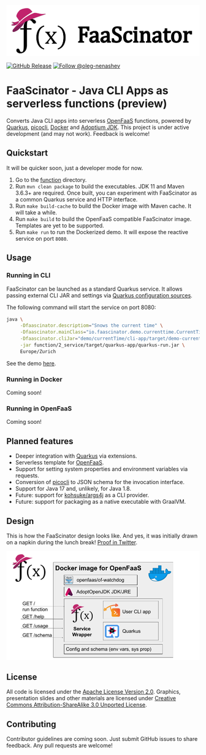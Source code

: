 <p align="center"><img src="docs/images/repo-header.png" alt="FaaScinator"></p>

[![GitHub Release](https://img.shields.io/github/release/oleg-nenashev/faascinator.svg)](https://github.com/oleg-nenashev//faascinator/releases) 
[![Follow @oleg-nenashev](https://img.shields.io/twitter/follow/oleg_nenashev.svg?style=social)](https://twitter.com/intent/follow?screen_name=oleg_nenashev) 

# FaaScinator - Java CLI Apps as serverless functions (preview)

Converts Java CLI apps into serverless [OpenFaaS](https://www.openfaas.com/) functions, 
powered by [Quarkus](https://quarkus.io/), [picocli](https://picocli.info/), [Docker](https://www.docker.com/) and [Adoptium JDK](https://adoptium.net/).
This project is under active development (and may not work).
Feedback is welcome!

## Quickstart

It will be quicker soon,
just a developer mode for now.

1. Go to the [function](./function) directory.
2. Run `mvn clean package` to build the executables.
   JDK 11 and Maven 3.6.3+ are required.
   Once built, you can experiment with FaaScinator as a common Quarkus service and HTTP interface.
3. Run `make build-cache` to build the Docker image with Maven cache. It will take a while.
4. Run `make build` to build the OpenFaaS compatible FaaScinator image.
   Templates are yet to be supported.
5. Run `make run` to run the Dockerized demo.
   It will expose the reactive service on port `8080`.

## Usage

### Running in CLI

FaaScinator can be launched as a standard Quarkus service.
It allows passing external CLI JAR and settings via
[Quarkus configuration sources](https://quarkus.io/guides/config-reference#configuration_sources).

The following command will start the service on port 8080:

```bash
java \
     -Dfaascinator.descriptiom="Snows the current time" \
     -Dfaascinator.mainClass="io.faascinator.demo.currenttime.CurrentTime" \
     -Dfaascinator.cliJar="demo/currentTime/cli-app/target/demo-current-time.jar" \
     -jar function/2_service/target/quarkus-app/quarkus-run.jar \
     Europe/Zurich
```

See the demo [here](./demo/currentTime).

### Running in Docker

Coming soon!

### Running in OpenFaaS

Coming soon!

## Planned features

* Deeper integration with [Quarkus](https://quarkus.io/) via extensions.
* Serverless template for [OpenFaaS](https://www.openfaas.com/).
* Support for setting system properties and environment variables via requests.
* Conversion of [picocli](https://picocli.info/) to JSON schema for the invocation interface.
* Support for Java 17 and, unlikely, for Java 1.8.
* Future: support for [kohsuke/args4j](https://github.com/kohsuke/args4j) as a CLI provider.
* Future: support for packaging as a native executable with GraalVM.

## Design

This is how the FaaScinator design looks like.
And yes, it was initially drawn on a napkin during the lunch break!
[Proof in Twitter](https://twitter.com/oleg_nenashev/status/1408776830363082758).

![FaaScinator design](/docs/images/faascinator-design.png)

## License

All code is licensed under the [Apache License Version 2.0](https://www.apache.org/licenses/LICENSE-2.0).
Graphics, presentation slides and other materials are licensed under
[Creative Commons Attribution-ShareAlike 3.0 Unported License](https://creativecommons.org/licenses/by-sa/3.0/).

## Contributing

Contributor guidelines are coming soon.
Just submit GitHub issues to share feedback.
Any pull requests are welcome!
